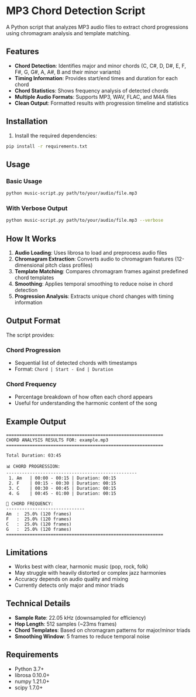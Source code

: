# MP3 Chord Detection Script

A Python script that analyzes MP3 audio files to extract chord progressions using chromagram analysis and template matching.

## Features

- **Chord Detection**: Identifies major and minor chords (C, C#, D, D#, E, F, F#, G, G#, A, A#, B and their minor variants)
- **Timing Information**: Provides start/end times and duration for each chord
- **Chord Statistics**: Shows frequency analysis of detected chords
- **Multiple Audio Formats**: Supports MP3, WAV, FLAC, and M4A files
- **Clean Output**: Formatted results with progression timeline and statistics

## Installation

1. Install the required dependencies:
```bash
pip install -r requirements.txt
```

## Usage

### Basic Usage
```bash
python music-script.py path/to/your/audio/file.mp3
```

### With Verbose Output
```bash
python music-script.py path/to/your/audio/file.mp3 --verbose
```

## How It Works

1. **Audio Loading**: Uses librosa to load and preprocess audio files
2. **Chromagram Extraction**: Converts audio to chromagram features (12-dimensional pitch class profiles)
3. **Template Matching**: Compares chromagram frames against predefined chord templates
4. **Smoothing**: Applies temporal smoothing to reduce noise in chord detection
5. **Progression Analysis**: Extracts unique chord changes with timing information

## Output Format

The script provides:

### Chord Progression
- Sequential list of detected chords with timestamps
- Format: `Chord | Start - End | Duration`

### Chord Frequency
- Percentage breakdown of how often each chord appears
- Useful for understanding the harmonic content of the song

## Example Output

```
============================================================
CHORD ANALYSIS RESULTS FOR: example.mp3
============================================================

Total Duration: 03:45

📊 CHORD PROGRESSION:
--------------------------------------------------
 1. Am   | 00:00 - 00:15 | Duration: 00:15
 2. F    | 00:15 - 00:30 | Duration: 00:15
 3. C    | 00:30 - 00:45 | Duration: 00:15
 4. G    | 00:45 - 01:00 | Duration: 00:15

🎵 CHORD FREQUENCY:
------------------------------
Am  :  25.0% (120 frames)
F   :  25.0% (120 frames)
C   :  25.0% (120 frames)
G   :  25.0% (120 frames)
============================================================
```

## Limitations

- Works best with clear, harmonic music (pop, rock, folk)
- May struggle with heavily distorted or complex jazz harmonies
- Accuracy depends on audio quality and mixing
- Currently detects only major and minor triads

## Technical Details

- **Sample Rate**: 22.05 kHz (downsampled for efficiency)
- **Hop Length**: 512 samples (~23ms frames)
- **Chord Templates**: Based on chromagram patterns for major/minor triads
- **Smoothing Window**: 5 frames to reduce temporal noise

## Requirements

- Python 3.7+
- librosa 0.10.0+
- numpy 1.21.0+
- scipy 1.7.0+
